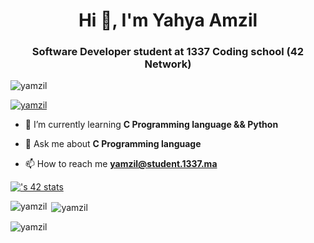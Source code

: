 <h1 align="center">Hi 👋, I'm Yahya Amzil</h1>
<h3 align="center">Software Developer student at 1337 Coding school (42 Network) </h3>

<p align="left"> <img src="https://komarev.com/ghpvc/?username=yamzil&label=Profile%20views&color=0e75b6&style=flat" alt="yamzil" /> </p>

<p align="left"> <a href="https://github.com/ryo-ma/github-profile-trophy"><img src="https://github-profile-trophy.vercel.app/?username=yamzil" alt="yamzil" /></a> </p>

- 🌱 I’m currently learning **C Programming language && Python**

- 💬 Ask me about **C Programming language**

- 📫 How to reach me **yamzil@student.1337.ma**

[![<yamzil>'s 42 stats](https://badge.mediaplus.ma/darkblue/<yamzil>)](https://github.com/yamzil/badge42)

<p><img align="left" src="https://github-readme-stats.vercel.app/api/top-langs?username=yamzil&show_icons=true&locale=en&layout=compact" alt="yamzil" /></p>

<p>&nbsp;<img align="center" src="https://github-readme-stats.vercel.app/api?username=yamzil&show_icons=true&locale=en" alt="yamzil" /></p>

<p><img align="center" src="https://github-readme-streak-stats.herokuapp.com/?user=yamzil&" alt="yamzil" /></p>
